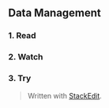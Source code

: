 ## Data Management

### 1. Read


### 2. Watch


### 3. Try


> Written with [StackEdit](https://stackedit.io/).
<!--stackedit_data:
eyJoaXN0b3J5IjpbLTE5NjI2OTIxMzRdfQ==
-->